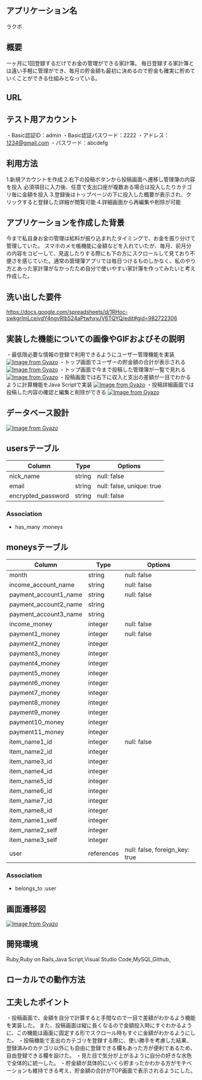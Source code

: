 ## アプリケーション名
ラクボ

## 概要
一ヶ月に1回登録するだけでお金の管理ができる家計簿。
毎日登録する家計簿とは違い手軽に管理ができ、毎月の貯金額も最初に決めるので貯金も確実に貯めていくことができる仕組みとなっている。

## URL

## テスト用アカウント
・Basic認証ID：admin
・Basic認証パスワード：2222
・アドレス：1234@gmail.com
・パスワード：abcdefg

## 利用方法
1.新規アカウントを作成
2.右下の投稿ボタンから投稿画面へ遷移し管理簿の内容を投入
  必須項目に入力後、任意で支出口座が複数ある場合は投入したりカテゴリ毎に金額を投入
3.登録後はトップページの下に投入した概要が表示され、クリックすると登録した詳細が閲覧可能
4.詳細画面から再編集や削除が可能

## アプリケーションを作成した背景
今まで私自身お金の管理は給料が振り込まれたタイミングで、お金を振り分けて管理していた。
スマホのメモ帳機能に金額などを入れていたが、毎月、前月分の内容をコピーして、見返したりする際にも下の方にスクロールして見ており不便さを感じていた。通常の管理簿アプリでは毎日つけるものしかなく、私のやり方とあった家計簿がなかったため自分で使いやすい家計簿を作ってみたいと考え作成した。

## 洗い出した要件
https://docs.google.com/spreadsheets/d/1RHoc-swkgrImLceivdY4ngvRlb524aPtwhxyJV6TQYQ/edit#gid=982722306

## 実装した機能についての画像やGIFおよびその説明
・最低限必要な情報の登録で利用できるようにユーザー管理機能を実装
[![Image from Gyazo](https://i.gyazo.com/27852e6af27b5bd675bf65385d1f0574.png)](https://gyazo.com/27852e6af27b5bd675bf65385d1f0574)
・トップ画面でユーザーの貯金額の合計が表示される
[![Image from Gyazo](https://i.gyazo.com/3cc733caa966b2f431e4d9582d473596.jpg)](https://gyazo.com/3cc733caa966b2f431e4d9582d473596)
・トップ画面で今まで投稿した管理簿が一覧で見れる
[![Image from Gyazo](https://i.gyazo.com/f6585a9e32281711e3ccd274d5a19668.png)](https://gyazo.com/f6585a9e32281711e3ccd274d5a19668)
・投稿画面では右下に収入と支出の差額が一目でわかるように計算機能をJava Scriptで実装
[![Image from Gyazo](https://i.gyazo.com/880e417fcbe1ee97e0b350dfe8ca0ad8.png)](https://gyazo.com/880e417fcbe1ee97e0b350dfe8ca0ad8)
・投稿詳細画面では投稿した内容の確認と編集と削除ができる
[![Image from Gyazo](https://i.gyazo.com/a9e552eb9dfaf53e9d33c57fbf96bd4e.png)](https://gyazo.com/a9e552eb9dfaf53e9d33c57fbf96bd4e)


## データベース設計
[![Image from Gyazo](https://i.gyazo.com/dd1e7c5eae09c4c0f36cb03f377c1713.png)](https://gyazo.com/dd1e7c5eae09c4c0f36cb03f377c1713)

## usersテーブル

| Column               | Type       | Options                        |
| -------------------- | ---------- | ------------------------------ |
| nick_name            | string     | null: false                    |
| email                | string     | null: false, unique: true      |
| encrypted_password   | string     | null: false                    |

### Association
- has_many :moneys

## moneysテーブル

| Column               | Type       | Options                        |
| -------------------- | ---------- | ------------------------------ |
| month                | string     | null: false                    |
| income_account_name  | string     | null: false                    |
| payment_account1_name| string     | null: false                    |
| payment_account2_name| string     |                                |
| payment_account3_name| string     |                                |
| income_money         | integer    | null: false                    |
| payment1_money       | integer    | null: false                    |
| payment2_money       | integer    |                                |
| payment3_money       | integer    |                                |
| payment4_money       | integer    |                                |
| payment5_money       | integer    |                                |
| payment6_money       | integer    |                                |
| payment7_money       | integer    |                                |
| payment8_money       | integer    |                                |
| payment9_money       | integer    |                                |
| payment10_money      | integer    |                                |
| payment11_money      | integer    |                                |
| item_name1_id        | integer    | null: false                    |
| item_name2_id        | integer    |                                |
| item_name3_id        | integer    |                                |
| item_name4_id        | integer    |                                |
| item_name5_id        | integer    |                                |
| item_name6_id        | integer    |                                |
| item_name7_id        | integer    |                                |
| item_name8_id        | integer    |                                |
| item_name1_self      | integer    |                                |
| item_name2_self      | integer    |                                |
| item_name3_self      | integer    |                                |
| user                 | references | null: false, foreign_key: true |

### Association
- belongs_to :user

## 画面遷移図
[![Image from Gyazo](https://i.gyazo.com/703ff6d7b97edc1470fad12974fe807d.png)](https://gyazo.com/703ff6d7b97edc1470fad12974fe807d)

## 開発環境
Ruby,Ruby on Rails,Java Script,Visual Studio Code,MySQL,Github,

## ローカルでの動作方法

## 工夫したポイント
・投稿画面で、金額を自分で計算すると手間なので一目で差額がわかるよう機能を実装した。
また、投稿画面は縦に長くなるので金額投入時にすぐわかるように、この機能は画面に固定する形でスクロール時もすぐに金額がわかるようにした。
・投稿機能で支出のカテゴリを登録する際に、使い勝手を考慮した結果、登録済みのカテゴリ以外にも自由に登録できる欄もあった方が便利であるため、自由登録できる欄を設けた。
・見た目で気分が上がるように自分の好きな水色で全体的に統一した。
・貯金額が具体的にいくら貯まったかわかる方がモチベーションも維持できる考え、貯金額の合計がTOP画面で表示されるようにした。